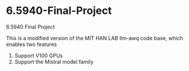 # 6.5940-Final-Project
6.5940 Final Project

This is a modified version of the MIT HAN LAB llm-awq code base, which enables two features
1. Support V100 GPUs
2. Support the Mistral model family
